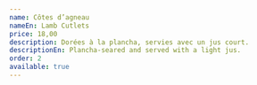 ```yaml
---
name: Côtes d’agneau
nameEn: Lamb Cutlets
price: 18,00
description: Dorées à la plancha, servies avec un jus court.
descriptionEn: Plancha-seared and served with a light jus.
order: 2
available: true
---
```

